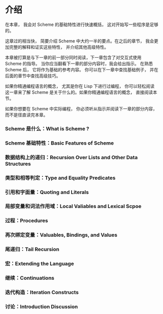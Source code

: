 介绍
============
在本章， 我会对 Scheme 的基础特性进行快速概括， 这对开始写一些程序是足够的。

这章过的相当快， 简要介绍 Scheme 中大约一半的要点。在之后的章节， 我会更加完整的解释和证实这些特性， 并介绍其他高级特性。

本章被打算是与下一章的前一部分同时阅读，下一章包含了对交互式使用 Scheme 的指导。 当你应当翻看下一章的部分内容时，我会给出指示。 在熟悉 Scheme 后， 它将作为基础的参考内容。 你可以在下一章中查找基础例子， 并在后面的章节中查找高级技巧。

如果你精通编程语言的概念， 尤其是你在 Lisp 下进行过编程， 你可以轻松阅读这一章来了解 Scheme 是关于什么的。如果你精通编程语言的概念， 直接阅读本节。

如果你想要在 Scheme 中实际编程， 你必须听从指示并阅读下一章的部分内容，而不是径直读完本章。

### Scheme 是什么：What is Scheme ?
### Scheme 基础特性：Basic Features of Scheme
### 数据结构上的递归：Recursion Over Lists and Other Data Structures
### 类型和相等判定：Type and Equality Predicates
### 引用和字面量：Quoting and Literals
### 局部变量和词法作用域：Local Valiables and Lexical Scpoe
### 过程：Procedures
### 再次绑定变量：Valuables, Bindings, and Values
### 尾递归：Tail Recursion
### 宏：Extending the Language
### 继续：Continuations
### 迭代构造：Iteration Constructs
### 讨论：Introduction Discussion
